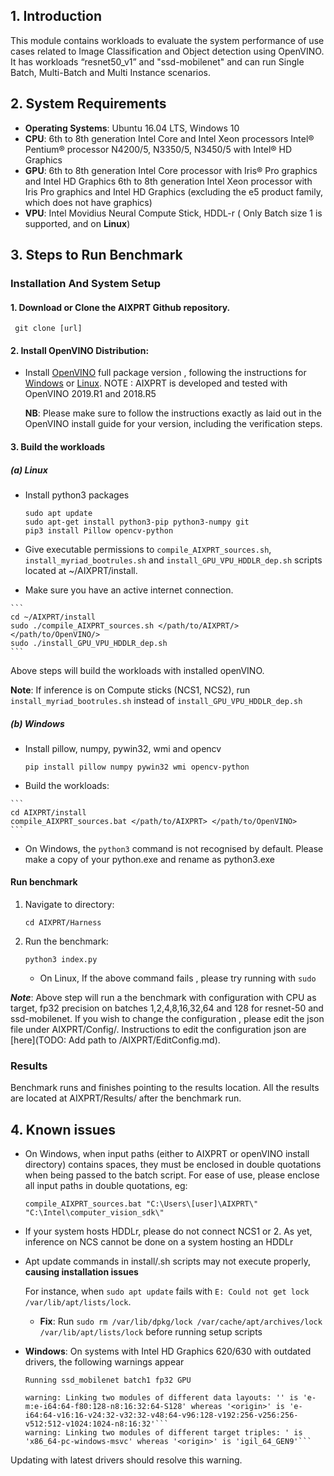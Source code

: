 
## 1. Introduction
This module contains workloads to evaluate the system performance of use cases related to Image Classification and Object detection using OpenVINO.
It has workloads “resnet50_v1” and "ssd-mobilenet" and can run Single Batch, Multi-Batch and Multi Instance scenarios.

## 2. System Requirements

* **Operating Systems**: Ubuntu 16.04 LTS, Windows 10
* **CPU**:
	  6th to 8th generation Intel Core and Intel Xeon processors
    Intel® Pentium® processor N4200/5, N3350/5, N3450/5 with Intel® HD Graphics
* **GPU**:
	  6th to 8th generation Intel Core processor with Iris® Pro graphics and Intel HD Graphics
    6th to 8th generation Intel Xeon processor with Iris Pro graphics and Intel HD Graphics (excluding the e5 product family, which does not have graphics)
* **VPU**:
    Intel Movidius Neural Compute Stick, HDDL-r  ( Only Batch size 1 is supported, and on **Linux**)

## 3. Steps to Run Benchmark

### Installation And System Setup
#### 1. Download or Clone the AIXPRT Github repository.

``` git clone [url]```

#### 2. Install OpenVINO Distribution:
   * Install [OpenVINO](https://software.intel.com/en-us/openvino-toolkit/choose-download/free-download-windows) full package version , following the instructions for [Windows](https://software.intel.com/en-us/articles/OpenVINO-Install-Windows) or [Linux](https://software.intel.com/en-us/articles/OpenVINO-Install-Linux).
  NOTE : AIXPRT is developed and tested with OpenVINO 2019.R1 and 2018.R5

       **NB**: Please make sure to follow the instructions exactly as laid out in the OpenVINO install guide for your version, including the verification steps.

#### 3. Build the workloads

##### (a) Linux

   * Install python3 packages
      ```
      sudo apt update
      sudo apt-get install python3-pip python3-numpy git
      pip3 install Pillow opencv-python
      ```

   * Give executable permissions to ```compile_AIXPRT_sources.sh```, ```install_myriad_bootrules.sh``` and ```install_GPU_VPU_HDDLR_dep.sh``` scripts located at ~/AIXPRT/install.
   * Make sure you have an active internet connection.


    ```
    cd ~/AIXPRT/install
    sudo ./compile_AIXPRT_sources.sh </path/to/AIXPRT/> </path/to/OpenVINO/>
    sudo ./install_GPU_VPU_HDDLR_dep.sh
    ```


   Above steps will build the workloads with installed openVINO.

   **Note**: If inference is on Compute sticks (NCS1, NCS2), run ```install_myriad_bootrules.sh``` instead of ```install_GPU_VPU_HDDLR_dep.sh```


##### (b) Windows


   * Install pillow, numpy, pywin32, wmi and opencv
      ```
      pip install pillow numpy pywin32 wmi opencv-python

      ```

   * Build the workloads:

    ```
    cd AIXPRT/install
    compile_AIXPRT_sources.bat </path/to/AIXPRT> </path/to/OpenVINO>
    ```

   * On Windows, the ```python3``` command is not recognised  by default. Please make a copy of your python.exe and rename as python3.exe

#### Run benchmark
 1. Navigate to directory:

    ```
    cd AIXPRT/Harness
    ```  
 2. Run the benchmark:

    ```
    python3 index.py
    ```

    * On Linux, If the above command fails , please try running with  ```sudo ```


***Note***: Above step will run a the benchmark with configuration with CPU as target, fp32 precision on batches 1,2,4,8,16,32,64 and 128 for resnet-50 and ssd-mobilenet.
   If you wish to change the configuration , please edit the json file under AIXPRT/Config/. Instructions to edit the configuration json are [here](TODO: Add path to /AIXPRT/EditConfig.md).

### Results

Benchmark runs and finishes pointing to the results location.
All the results are located at AIXPRT/Results/ after the benchmark run.


## 4. Known issues
- On Windows, when input paths (either to AIXPRT or openVINO install directory) contains spaces, they must be enclosed in double quotations when being passed to the batch script. For ease of use, please enclose all input paths in double quotations, eg:

   ```compile_AIXPRT_sources.bat "C:\Users\[user]\AIXPRT\" "C:\Intel\computer_vision_sdk\"```

- If your system hosts HDDLr, please do not connect NCS1 or 2. As yet, inference on NCS cannot be done on a system hosting an HDDLr
- Apt update commands in install/.sh scripts may not execute properly, **causing installation issues**

     For instance, when `sudo apt update` fails with `E: Could not get lock /var/lib/apt/lists/lock`.
     - **Fix**: Run `sudo rm /var/lib/dpkg/lock /var/cache/apt/archives/lock /var/lib/apt/lists/lock` before running setup scripts

- **Windows**: On systems with Intel HD Graphics 620/630 with outdated drivers, the following warnings appear

   ```
   Running ssd_mobilenet batch1 fp32 GPU

   warning: Linking two modules of different data layouts: '' is 'e-m:e-i64:64-f80:128-n8:16:32:64-S128' whereas '<origin>' is 'e-   i64:64-v16:16-v24:32-v32:32-v48:64-v96:128-v192:256-v256:256-v512:512-v1024:1024-n8:16:32'```
   warning: Linking two modules of different target triples: ' is 'x86_64-pc-windows-msvc' whereas '<origin>' is 'igil_64_GEN9'```

Updating with latest drivers should resolve this warning.
